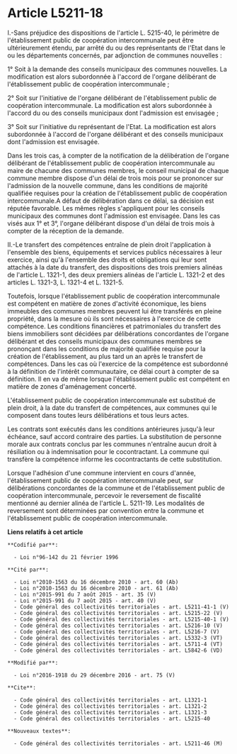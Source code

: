 # Article L5211-18

I.-Sans préjudice des dispositions de l'article L. 5215-40, le périmètre de l'établissement public de coopération
intercommunale peut être ultérieurement étendu, par arrêté du ou des représentants de l'Etat dans le ou les départements
concernés, par adjonction de communes nouvelles : 

1° Soit à la demande des conseils municipaux des communes nouvelles. La modification est alors subordonnée à l'accord de
l'organe délibérant de l'établissement public de coopération intercommunale ; 

2° Soit sur l'initiative de l'organe délibérant de l'établissement public de coopération intercommunale. La modification est
alors subordonnée à l'accord du ou des conseils municipaux dont l'admission est envisagée ; 

3° Soit sur l'initiative du représentant de l'Etat. La modification est alors subordonnée à l'accord de l'organe délibérant
et des conseils municipaux dont l'admission est envisagée. 

Dans les trois cas, à compter de la notification de la délibération de l'organe délibérant de l'établissement public de
coopération intercommunale au maire de chacune des communes membres, le conseil municipal de chaque commune membre dispose
d'un délai de trois mois pour se prononcer sur l'admission de la nouvelle commune, dans les conditions de majorité qualifiée
requises pour la création de l'établissement public de coopération intercommunale.A défaut de délibération dans ce délai, sa
décision est réputée favorable. Les mêmes règles s'appliquent pour les conseils municipaux des communes dont l'admission est
envisagée. Dans les cas visés aux 1° et 3°, l'organe délibérant dispose d'un délai de trois mois à compter de la réception de
la demande. 

II.-Le transfert des compétences entraîne de plein droit l'application à l'ensemble des biens, équipements et services
publics nécessaires à leur exercice, ainsi qu'à l'ensemble des droits et obligations qui leur sont attachés à la date du
transfert, des dispositions des trois premiers alinéas de l'article L. 1321-1, des deux premiers alinéas de l'article L.
1321-2 et des articles L. 1321-3, L. 1321-4 et L. 1321-5.

Toutefois, lorsque l'établissement public de coopération intercommunale est compétent en matière de zones d'activité
économique, les biens immeubles des communes membres peuvent lui être transférés en pleine propriété, dans la mesure où ils
sont nécessaires à l'exercice de cette compétence. Les conditions financières et patrimoniales du transfert des biens
immobiliers sont décidées par délibérations concordantes de l'organe délibérant et des conseils municipaux des communes
membres se prononçant dans les conditions de majorité qualifiée requise pour la création de l'établissement, au plus tard un
an après le transfert de compétences. Dans les cas où l'exercice de la compétence est subordonné à la définition de l'intérêt
communautaire, ce délai court à compter de sa définition. Il en va de même lorsque l'établissement public est compétent en
matière de zones d'aménagement concerté.

L'établissement public de coopération intercommunale est substitué de plein droit, à la date du transfert de compétences, aux
communes qui le composent dans toutes leurs délibérations et tous leurs actes. 

Les contrats sont exécutés dans les conditions antérieures jusqu'à leur échéance, sauf accord contraire des parties. La
substitution de personne morale aux contrats conclus par les communes n'entraîne aucun droit à résiliation ou à indemnisation
pour le cocontractant. La commune qui transfère la compétence informe les cocontractants de cette substitution.

Lorsque l'adhésion d'une commune intervient en cours d'année, l'établissement public de coopération intercommunale peut, sur
délibérations concordantes de la commune et de l'établissement public de coopération intercommunale, percevoir le reversement
de fiscalité mentionné au dernier alinéa de l'article L. 5211-19. Les modalités de reversement sont déterminées par
convention entre la commune et l'établissement public de coopération intercommunale.

**Liens relatifs à cet article**

	**Codifié par**:

	  - Loi n°96-142 du 21 février 1996

	**Cité par**:

	  - Loi n°2010-1563 du 16 décembre 2010 - art. 60 (Ab)
	  - Loi n°2010-1563 du 16 décembre 2010 - art. 61 (Ab)
	  - Loi n°2015-991 du 7 août 2015 - art. 35 (V)
	  - Loi n°2015-991 du 7 août 2015 - art. 40 (V)
	  - Code général des collectivités territoriales - art. L5211-41-1 (V)
	  - Code général des collectivités territoriales - art. L5215-22 (V)
	  - Code général des collectivités territoriales - art. L5215-40-1 (V)
	  - Code général des collectivités territoriales - art. L5216-10 (V)
	  - Code général des collectivités territoriales - art. L5216-7 (V)
	  - Code général des collectivités territoriales - art. L5332-3 (VT)
	  - Code général des collectivités territoriales - art. L5711-4 (VT)
	  - Code général des collectivités territoriales - art. L5842-6 (VD)

	**Modifié par**:

	  - Loi n°2016-1918 du 29 décembre 2016 - art. 75 (V)

	**Cite**:

	  - Code général des collectivités territoriales - art. L1321-1
	  - Code général des collectivités territoriales - art. L1321-2
	  - Code général des collectivités territoriales - art. L1321-3
	  - Code général des collectivités territoriales - art. L5215-40

	**Nouveaux textes**:

	  - Code général des collectivités territoriales - art. L5211-46 (M)
